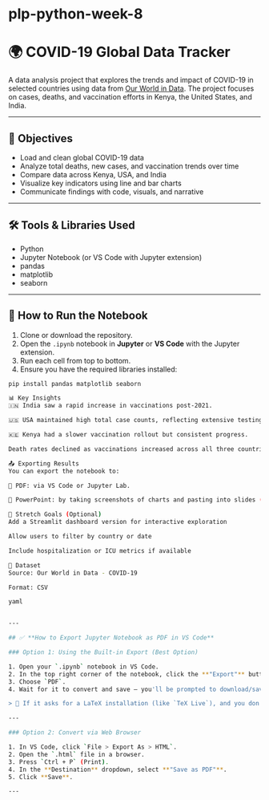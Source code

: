 # plp-python-week-8
# 🌍 COVID-19 Global Data Tracker

A data analysis project that explores the trends and impact of COVID-19 in selected countries using data from [Our World in Data](https://ourworldindata.org/coronavirus). The project focuses on cases, deaths, and vaccination efforts in Kenya, the United States, and India.

---

## 🎯 Objectives

- Load and clean global COVID-19 data
- Analyze total deaths, new cases, and vaccination trends over time
- Compare data across Kenya, USA, and India
- Visualize key indicators using line and bar charts
- Communicate findings with code, visuals, and narrative

---

## 🛠️ Tools & Libraries Used

- Python
- Jupyter Notebook (or VS Code with Jupyter extension)
- pandas
- matplotlib
- seaborn

---

## 🚀 How to Run the Notebook

1. Clone or download the repository.
2. Open the `.ipynb` notebook in **Jupyter** or **VS Code** with the Jupyter extension.
3. Run each cell from top to bottom.
4. Ensure you have the required libraries installed:

```bash
pip install pandas matplotlib seaborn

📊 Key Insights
🇮🇳 India saw a rapid increase in vaccinations post-2021.

🇺🇸 USA maintained high total case counts, reflecting extensive testing and population size.

🇰🇪 Kenya had a slower vaccination rollout but consistent progress.

Death rates declined as vaccinations increased across all three countries.

📤 Exporting Results
You can export the notebook to:

📄 PDF: via VS Code or Jupyter Lab.

📸 PowerPoint: by taking screenshots of charts and pasting into slides (optional).

📌 Stretch Goals (Optional)
Add a Streamlit dashboard version for interactive exploration

Allow users to filter by country or date

Include hospitalization or ICU metrics if available

📁 Dataset
Source: Our World in Data - COVID-19

Format: CSV

yaml


---

## ✅ **How to Export Jupyter Notebook as PDF in VS Code**

### Option 1: Using the Built-in Export (Best Option)

1. Open your `.ipynb` notebook in VS Code.
2. In the top right corner of the notebook, click the **"Export"** button (looks like a square with an arrow).
3. Choose `PDF`.
4. Wait for it to convert and save — you'll be prompted to download/save the PDF.

> 🔧 If it asks for a LaTeX installation (like `TeX Live`), and you don't have it, use Option 2 below.

---

### Option 2: Convert via Web Browser

1. In VS Code, click `File > Export As > HTML`.
2. Open the `.html` file in a browser.
3. Press `Ctrl + P` (Print).
4. In the **Destination** dropdown, select **"Save as PDF"**.
5. Click **Save**.

---














